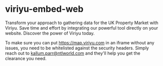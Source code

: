 # viriyu-embed-web

Transform your approach to gathering data for the UK Property Market with Viriyu. Save time and effort by integrating our powerful tool directly on your website. Discover the power of Viriyu today.

To make sure you can put https://map.viriyu.com in an iframe without any issues, you need to be whitelisted against the security headers. Simply reach out to kallum.parr@ntlworld.com and they'll help you get the clearance you need.
